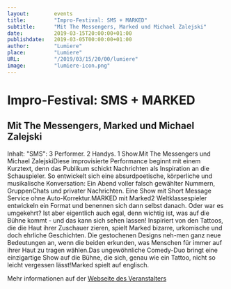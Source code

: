 ```yaml
---
layout:        events
title:         "Impro-Festival: SMS + MARKED"
subtitle:      "Mit The Messengers, Marked und Michael Zalejski"
date:          2019-03-15T20:00:00+01:00
publishdate:   2019-03-05T00:00:00+01:00
author:        "Lumiere"
place:         "Lumiere"
URL:           "/2019/03/15/20/00/lumiere"
image:         "lumiere-icon.png"
---
```


Impro-Festival: SMS + MARKED
===========

Mit The Messengers, Marked und Michael Zalejski
-----------

Inhalt: "SMS": 3 Performer. 2 Handys. 1 Show.Mit The Messengers und Michael ZalejskiDiese improvisierte Performance beginnt mit einem Kurztext, denn das Publikum schickt Nachrichten als Inspiration an die Schauspieler. So entwickelt sich eine absurdpoetische, körperliche und musikalische Konversation: Ein Abend voller falsch gewählter Nummern, GruppenChats und privater Nachrichten. Eine Show mit Short Message Service ohne Auto-Korrektur.MARKED mit Marked2 Weltklassespieler entwickeln ein Format und benennen sich dann selbst danach. Oder war es umgekehrt? Ist aber eigentlich auch egal, denn wichtig ist, was auf die Bühne kommt - und das kann sich sehen lassen! Inspiriert von den Tattoos, die die Haut ihrer Zuschauer zieren, spielt Marked bizarre, urkomische und doch ehrliche Geschichten. Die gestochenen Designs neh-men ganz neue Bedeutungen an, wenn die beiden erkunden, was Menschen für immer auf ihrer Haut zu tragen wählen.Das ungewöhnliche Comedy-Duo bringt eine einzigartige Show auf die Bühne, die sich, genau wie ein Tattoo, nicht so leicht vergessen lässt!Marked spielt auf englisch.

Mehr informationen auf der [Webseite des Veranstalters](http://www.lumiere.de/19/03/impromarked.htm)
